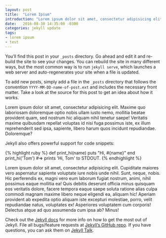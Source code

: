 ```yaml
---
layout: post
title:  "Lorem Ipsum"
introduction: "Lorem ipsum dolor sit amet, consectetur adipisicing elit. Similique, asperiores?"
date:   2016-08-30 14:35:00 -0300
categories: jekyll update
tags:
- lorem ipsum
- test
---
```

You’ll find this post in your `_posts` directory. Go ahead and edit it and re-build the site to see your changes. You can rebuild the site in many different ways, but the most common way is to run `jekyll serve`, which launches a web server and auto-regenerates your site when a file is updated.

To add new posts, simply add a file in the `_posts` directory that follows the convention `YYYY-MM-DD-name-of-post.ext` and includes the necessary front matter. Take a look at the source for this post to get an idea about how it works.

Lorem ipsum dolor sit amet, consectetur adipisicing elit. Maxime quo laboriosam doloremque optio nobis ullam iusto nemo, mollitia beatae provident quam, sed nostrum hic aliquam nihil tenetur saepe! Veritatis maxime quibusdam repellat voluptas id nisi fuga possimus iste, ex illum reprehenderit sed ipsa, sapiente, libero harum quos incidunt repudiandae. Doloremque?

Jekyll also offers powerful support for code snippets:

{% highlight ruby %}
def print_hi(name)
  puts "Hi, #{name}"
end
print_hi('Tom')
#=> prints 'Hi, Tom' to STDOUT.
{% endhighlight %}

Lorem ipsum dolor sit amet, consectetur adipisicing elit. Cupiditate maiores vero aspernatur sapiente voluptate iure nobis unde nihil. Sunt, neque, nobis. Hic perferendis ex, magni vero eum laborum fugiat nostrum, animi, nihil possimus eaque mollitia ea! Quis debitis deserunt officia minus quisquam eos veritatis dolore, facere tempora eaque saepe soluta ratione alias culpa commodi magnam maxime libero neque eligendi ea, aliquam hic! Aperiam provident ab expedita optio aliquam iste excepturi molestiae, porro, velit repudiandae natus, voluptates ex! Asperiores voluptatem cum corporis! Delectus atque ad quo assumenda cum ipsa ab? Minus!

Check out the [Jekyll docs][jekyll-docs] for more info on how to get the most out of Jekyll. File all bugs/feature requests at [Jekyll’s GitHub repo][jekyll-gh]. If you have questions, you can ask them on [Jekyll Talk][jekyll-talk].

[jekyll-docs]: http://jekyllrb.com/docs/home
[jekyll-gh]:   https://github.com/jekyll/jekyll
[jekyll-talk]: https://talk.jekyllrb.com/
